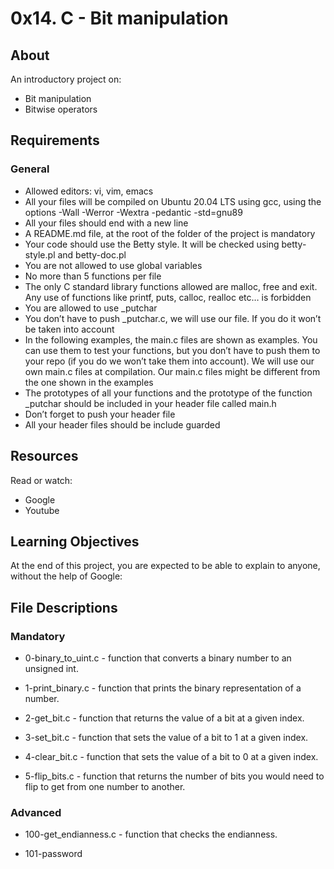 # 0x14. C - Bit manipulation

## About
An introductory project on:
- Bit manipulation
- Bitwise operators

## Requirements

### General
* Allowed editors: vi, vim, emacs
* All your files will be compiled on Ubuntu 20.04 LTS using gcc, using the options -Wall -Werror -Wextra -pedantic -std=gnu89
* All your files should end with a new line
* A README.md file, at the root of the folder of the project is mandatory
* Your code should use the Betty style. It will be checked using betty-style.pl and betty-doc.pl
* You are not allowed to use global variables
* No more than 5 functions per file
* The only C standard library functions allowed are malloc, free and exit. Any use of functions like printf, puts, calloc, realloc etc… is forbidden
* You are allowed to use _putchar
* You don’t have to push _putchar.c, we will use our file. If you do it won’t be taken into account
* In the following examples, the main.c files are shown as examples. You can use them to test your functions, but you don’t have to push them to your repo (if you do we won’t take them into account). We will use our own main.c files at compilation. Our main.c files might be different from the one shown in the examples
* The prototypes of all your functions and the prototype of the function _putchar should be included in your header file called main.h
* Don’t forget to push your header file
* All your header files should be include guarded

## Resources
Read or watch:
* Google
* Youtube

## Learning Objectives
At the end of this project, you are expected to be able to explain to anyone, without the help of Google:

## File Descriptions

### Mandatory
* 0-binary_to_uint.c - function that converts a binary number to an unsigned int.

* 1-print_binary.c - function that prints the binary representation of a number.

* 2-get_bit.c - function that returns the value of a bit at a given index.

* 3-set_bit.c - function that sets the value of a bit to 1 at a given index.

* 4-clear_bit.c - function that sets the value of a bit to 0 at a given index.

* 5-flip_bits.c - function that returns the number of bits you would need to flip to get from one number to another.

### Advanced
* 100-get_endianness.c - function that checks the endianness.

* 101-password
